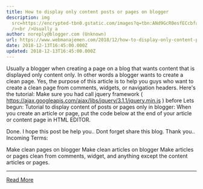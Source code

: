 ```yaml
---
title: How to display only content posts or pages on blogger
description: img
  src=https://encrypted-tbn0.gstatic.com/images?q=tbn:ANd9GcR0esfECcbfautWTR7oGMPXO6eLhiAOX03vpEXndHO2HQDPVIJC
  /><br />Usually a
author: noreply@blogger.com (Unknown)
url: https://www.webmanajemen.com/2018/12/how-to-display-only-content-posts-or.html
date: 2018-12-13T16:45:00.000Z
updated: 2018-12-13T16:45:00.000Z
---
```


Usually a blogger when creating a page on a blog that wants content that is displayed only content only. In other words a blogger wants to create a clean page.
Yes, the purpose of this article is to help you guys who want to create a clean page from comments, widgets, or navigation headers.
Here's the tutorial:
Make sure you had call jquery framework ( https://ajax.googleapis.com/ajax/libs/jquery/3.1.1/jquery.min.js ) before </head>
Lets begun:
Tutorial to display content of posts or pages only in blogger:
When you create an article or page, put the code below at the end of your article or content page in HTML EDITOR.
<script>
$('div:not(div[id^=post-body-])').hide(); // hide everything except id="post-body-xxxxxxxxxx"
$("[id^='post-body-']").appendTo('body'); // move id="post-body-xxxxxxxxx" up to the body
</script>
Done. I hope this post be help you..
Dont forget share this blog. Thank you..
Incoming Terms:

Make clean pages on blogger
Make clean articles on blogger
Make articles or pages clean from comments, widget, and anything except the content articles or pages.<hr/> <a href="https://www.webmanajemen.com/2018/12/how-to-display-only-content-posts-or.html" rel="follow" class="button" id="read-more">Read More</a>